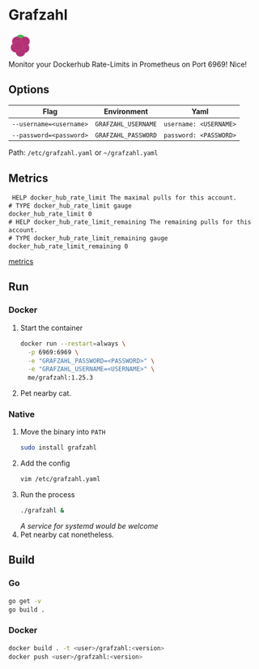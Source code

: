 # Grafzahl 
<img src="logo.png" height="50" ></img>  
Monitor your Dockerhub Rate-Limits in Prometheus on Port 6969! Nice! 

## Options
| Flag | Environment | Yaml |
| --- | --- | --- |
| ```--username=<username>``` | ```GRAFZAHL_USERNAME``` | ```username: <USERNAME>``` |
| ```--password=<password>``` | ```GRAFZAHL_PASSWORD``` | ```password: <PASSWORD>``` |

Path: ```/etc/grafzahl.yaml``` or ```~/grafzahl.yaml```

## Metrics
```ebnf
 HELP docker_hub_rate_limit The maximal pulls for this account.
# TYPE docker_hub_rate_limit gauge
docker_hub_rate_limit 0
# HELP docker_hub_rate_limit_remaining The remaining pulls for this account.
# TYPE docker_hub_rate_limit_remaining gauge
docker_hub_rate_limit_remaining 0
```
[metrics](http://localhost:9696/metrics)
## Run
### Docker
1. Start the container
   ```bash
   docker run --restart=always \
     -p 6969:6969 \
     -e "GRAFZAHL_PASSWORD=<PASSWORD>" \
     -e "GRAFZAHL_USERNAME=<USERNAME>" \
     me/grafzahl:1.25.3
   ```
2. Pet nearby cat.
### Native
1. Move the binary into ```PATH```
   ```bash
   sudo install grafzahl
   ```
2. Add the config
   ```bash
   vim /etc/grafzahl.yaml
   ```
3. Run the process
   ```bash
   ./grafzahl &
   ```
   _A service for systemd would be welcome_
4. Pet nearby cat nonetheless.
## Build
### Go
```bash
go get -v
go build .
```
### Docker
```bash
docker build . -t <user>/grafzahl:<version>
docker push <user>/grafzahl:<version>
```
